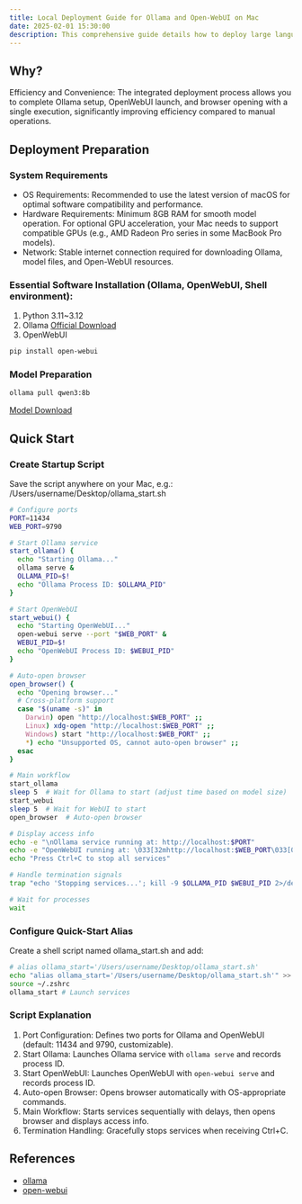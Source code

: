 ```yaml
---
title: Local Deployment Guide for Ollama and Open-WebUI on Mac
date: 2025-02-01 15:30:00
description: This comprehensive guide details how to deploy large language models locally on Mac systems using Ollama and Open-WebUI, covering installation, model downloads, configuration, and usage workflows to help you quickly set up a local AI interaction environment.
---
```


## Why?

Efficiency and Convenience: The integrated deployment process allows you to complete Ollama setup, OpenWebUI launch, and browser opening with a single execution, significantly improving efficiency compared to manual operations.

## Deployment Preparation

### System Requirements

- OS Requirements: Recommended to use the latest version of macOS for optimal software compatibility and performance.
- Hardware Requirements: Minimum 8GB RAM for smooth model operation. For optional GPU acceleration, your Mac needs to support compatible GPUs (e.g., AMD Radeon Pro series in some MacBook Pro models).
- Network: Stable internet connection required for downloading Ollama, model files, and Open-WebUI resources.

### Essential Software Installation (Ollama, OpenWebUI, Shell environment):

1. Python 3.11~3.12
2. Ollama [Official Download](https://ollama.com/download/mac)
3. OpenWebUI

```zsh
pip install open-webui
```

### Model Preparation

```bash
ollama pull qwen3:8b
```

[Model Download](https://ollama.com/search)

## Quick Start

### Create Startup Script

Save the script anywhere on your Mac, e.g.: /Users/username/Desktop/ollama_start.sh

```sh
# Configure ports
PORT=11434
WEB_PORT=9790

# Start Ollama service
start_ollama() {
  echo "Starting Ollama..."
  ollama serve &
  OLLAMA_PID=$!
  echo "Ollama Process ID: $OLLAMA_PID"
}

# Start OpenWebUI
start_webui() {
  echo "Starting OpenWebUI..."
  open-webui serve --port "$WEB_PORT" &
  WEBUI_PID=$!
  echo "OpenWebUI Process ID: $WEBUI_PID"
}

# Auto-open browser
open_browser() {
  echo "Opening browser..."
  # Cross-platform support
  case "$(uname -s)" in
    Darwin) open "http://localhost:$WEB_PORT" ;;
    Linux) xdg-open "http://localhost:$WEB_PORT" ;;
    Windows) start "http://localhost:$WEB_PORT" ;;
    *) echo "Unsupported OS, cannot auto-open browser" ;;
  esac
}

# Main workflow
start_ollama
sleep 5  # Wait for Ollama to start (adjust time based on model size)
start_webui
sleep 5  # Wait for WebUI to start
open_browser  # Auto-open browser

# Display access info
echo -e "\nOllama service running at: http://localhost:$PORT"
echo -e "OpenWebUI running at: \033[32mhttp://localhost:$WEB_PORT\033[0m"
echo "Press Ctrl+C to stop all services"

# Handle termination signals
trap "echo 'Stopping services...'; kill -9 $OLLAMA_PID $WEBUI_PID 2>/dev/null; wait; echo 'Services stopped'." SIGINT SIGTERM

# Wait for processes
wait
```

### Configure Quick-Start Alias

Create a shell script named ollama_start.sh and add:

```sh
# alias ollama_start='/Users/username/Desktop/ollama_start.sh'
echo "alias ollama_start='/Users/username/Desktop/ollama_start.sh'" >> ~/.zshrc
source ~/.zshrc
ollama_start # Launch services
```

### Script Explanation

1. Port Configuration: Defines two ports for Ollama and OpenWebUI (default: 11434 and 9790, customizable).
2. Start Ollama: Launches Ollama service with `ollama serve` and records process ID.
3. Start OpenWebUI: Launches OpenWebUI with `open-webui serve` and records process ID.
4. Auto-open Browser: Opens browser automatically with OS-appropriate commands.
5. Main Workflow: Starts services sequentially with delays, then opens browser and displays access info.
6. Termination Handling: Gracefully stops services when receiving Ctrl+C.

## References

- [ollama](https://ollama.com/)
- [open-webui](https://github.com/jmorganca/ollama)
